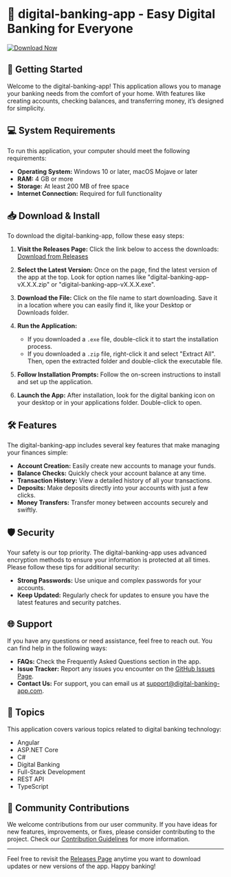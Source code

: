 # 🌟 digital-banking-app - Easy Digital Banking for Everyone

[![Download Now](https://img.shields.io/badge/Download%20Now-%E2%86%92-brightgreen)](https://github.com/MorenaMatla/digital-banking-app/releases)

## 🚀 Getting Started

Welcome to the digital-banking-app! This application allows you to manage your banking needs from the comfort of your home. With features like creating accounts, checking balances, and transferring money, it’s designed for simplicity.

## 💻 System Requirements

To run this application, your computer should meet the following requirements:

- **Operating System:** Windows 10 or later, macOS Mojave or later
- **RAM:** 4 GB or more
- **Storage:** At least 200 MB of free space
- **Internet Connection:** Required for full functionality

## 📥 Download & Install

To download the digital-banking-app, follow these easy steps:

1. **Visit the Releases Page:** Click the link below to access the downloads:
   [Download from Releases](https://github.com/MorenaMatla/digital-banking-app/releases)

2. **Select the Latest Version:** Once on the page, find the latest version of the app at the top. Look for option names like "digital-banking-app-vX.X.X.zip" or "digital-banking-app-vX.X.X.exe".

3. **Download the File:** Click on the file name to start downloading. Save it in a location where you can easily find it, like your Desktop or Downloads folder.

4. **Run the Application:**
   - If you downloaded a `.exe` file, double-click it to start the installation process.
   - If you downloaded a `.zip` file, right-click it and select "Extract All". Then, open the extracted folder and double-click the executable file.

5. **Follow Installation Prompts:** Follow the on-screen instructions to install and set up the application.

6. **Launch the App:** After installation, look for the digital banking icon on your desktop or in your applications folder. Double-click to open.

## 🛠️ Features

The digital-banking-app includes several key features that make managing your finances simple:

- **Account Creation:** Easily create new accounts to manage your funds.
- **Balance Checks:** Quickly check your account balance at any time.
- **Transaction History:** View a detailed history of all your transactions.
- **Deposits:** Make deposits directly into your accounts with just a few clicks.
- **Money Transfers:** Transfer money between accounts securely and swiftly.

## 🛡️ Security

Your safety is our top priority. The digital-banking-app uses advanced encryption methods to ensure your information is protected at all times. Please follow these tips for additional security:

- **Strong Passwords:** Use unique and complex passwords for your accounts.
- **Keep Updated:** Regularly check for updates to ensure you have the latest features and security patches.

## 🌐 Support

If you have any questions or need assistance, feel free to reach out. You can find help in the following ways:

- **FAQs:** Check the Frequently Asked Questions section in the app.
- **Issue Tracker:** Report any issues you encounter on the [GitHub Issues Page](https://github.com/MorenaMatla/digital-banking-app/issues).
- **Contact Us:** For support, you can email us at support@digital-banking-app.com.

## 🔖 Topics

This application covers various topics related to digital banking technology:

- Angular
- ASP.NET Core
- C#
- Digital Banking
- Full-Stack Development
- REST API
- TypeScript

## 📣 Community Contributions

We welcome contributions from our user community. If you have ideas for new features, improvements, or fixes, please consider contributing to the project. Check our [Contribution Guidelines](https://github.com/MorenaMatla/digital-banking-app/CONTRIBUTING.md) for more information.

---

Feel free to revisit the [Releases Page](https://github.com/MorenaMatla/digital-banking-app/releases) anytime you want to download updates or new versions of the app. Happy banking!